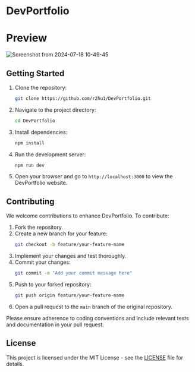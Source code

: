 # DevPortfolio
 
# Preview
 ![Screenshot from 2024-07-18 10-49-45](https://github.com/user-attachments/assets/8476b13b-43f0-4ff4-838e-d409244e5ba1)


## Getting Started

1. Clone the repository:
    ```bash
    git clone https://github.com/r2hu1/DevPortfolio.git
    ```
2. Navigate to the project directory:
    ```bash
    cd DevPortfolio
    ```
3. Install dependencies:
    ```bash
    npm install
    ```
4. Run the development server:
    ```bash
    npm run dev
    ```
5. Open your browser and go to `http://localhost:3000` to view the DevPortfolio website.

## Contributing

We welcome contributions to enhance DevPortfolio. To contribute:

1. Fork the repository.
2. Create a new branch for your feature:
    ```bash
    git checkout -b feature/your-feature-name
    ```
3. Implement your changes and test thoroughly.
4. Commit your changes:
    ```bash
    git commit -m "Add your commit message here"
    ```
5. Push to your forked repository:
    ```bash
    git push origin feature/your-feature-name
    ```
6. Open a pull request to the `main` branch of the original repository.

Please ensure adherence to coding conventions and include relevant tests and documentation in your pull request.

## License

This project is licensed under the MIT License - see the [LICENSE](LICENSE) file for details.
